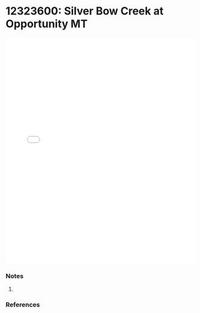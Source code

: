 # 12323600: Silver Bow Creek at Opportunity MT

<iframe src="/distribution_estimation/_static/stations/12323600_fdc.html" width="100%" height="600" frameborder="0"></iframe>

### Notes
1. 

### References

